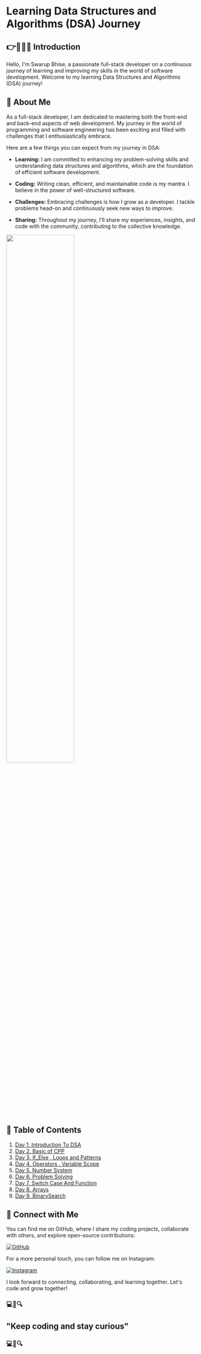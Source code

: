 # Learning Data Structures and Algorithms (DSA) Journey

## 👉👨🏻‍💻 Introduction

Hello, I'm Swarup Bhise, a passionate full-stack developer on a continuous journey of learning and improving my skills in the world of software development. Welcome to my learning Data Structures and Algorithms (DSA) journey!

## 🤝 About Me

As a full-stack developer, I am dedicated to mastering both the front-end and back-end aspects of web development. My journey in the world of programming and software engineering has been exciting and filled with challenges that I enthusiastically embrace.

Here are a few things you can expect from my journey in DSA:

- **Learning:** I am committed to enhancing my problem-solving skills and understanding data structures and algorithms, which are the foundation of efficient software development.

- **Coding:** Writing clean, efficient, and maintainable code is my mantra. I believe in the power of well-structured software.

- **Challenges:** Embracing challenges is how I grow as a developer. I tackle problems head-on and continuously seek new ways to improve.

- **Sharing:** Throughout my journey, I'll share my experiences, insights, and code with the community, contributing to the collective knowledge.

<div class="streak">
<img  src="https://res.cloudinary.com/practicaldev/image/fetch/s--O3hycoaa--/c_limit%2Cf_auto%2Cfl_progressive%2Cq_66%2Cw_800/https://dev-to-uploads.s3.amazonaws.com/uploads/articles/j8wo9f1mou6g5469671h.gif"  width="60%" >
</div>

## 📝 Table of Contents

1.  [Day 1. Introduction To DSA](1_Introducton_DSA)
2.  [Day 2. Basic of CPP](2_Basic_Of_C++)
3.  [Day 3. If_Else , Loops and Patterns](3_IF_ELSE_Loops_Patterns)
4.  [Day 4. Operators , Variable Scope](4_Operators)
5.  [Day 5. Number System](5_Number_System)
6.  [Day 6. Problem Solving](6_Problem_solving)
7.  [Day 7. Switch Case And Function](7_Switch_Statement_Functions)
8.  [Day 8. Arrays](8_Arrays)
9.  [Day 9. BinarySearch](9_Binary_Search)

## 🔖 Connect with Me

You can find me on GitHub, where I share my coding projects, collaborate with others, and explore open-source contributions:

[![GitHub](https://img.shields.io/badge/GitHub-CoderSwarup-blue?style=flat&logo=github)](https://github.com/CoderSwarup)

For a more personal touch, you can follow me on Instagram:

[![Instagram](https://img.shields.io/badge/Instagram-swarup_bhise999-pink?style=flat&logo=instagram)](https://www.instagram.com/swarup_bhise999/)

I look forward to connecting, collaborating, and learning together. Let's code and grow together!

### 💻🌟🔍

## "Keep coding and stay curious"

### 💻🌟🔍

